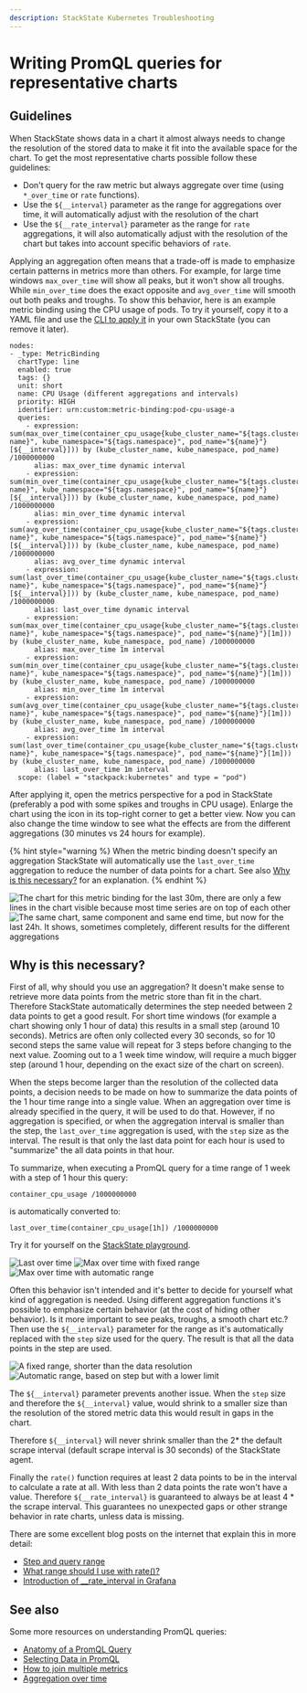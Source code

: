 ```yaml
---
description: StackState Kubernetes Troubleshooting
---
```


# Writing PromQL queries for representative charts

## Guidelines

When StackState shows data in a chart it almost always needs to change the resolution of the stored data to make it fit into the available space for the chart. To get the most representative charts possible follow these guidelines:

* Don't query for the raw metric but always aggregate over time (using `*_over_time` or `rate` functions).
* Use the `${__interval}` parameter as the range for aggregations over time, it will automatically adjust with the resolution of the chart
* Use the `${__rate_interval}` parameter as the range for `rate` aggregations, it will also automatically adjust with the resolution of the chart but takes into account specific behaviors of `rate`.

Applying an aggregation often means that a trade-off is made to emphasize certain patterns in metrics more than others. For example, for large time windows `max_over_time` will show all peaks, but it won't show all troughs. While `min_over_time` does the exact opposite and `avg_over_time` will smooth out both peaks and troughs. To show this behavior, here is an example metric binding using the CPU usage of pods. To try it yourself, copy it to a YAML file and use the [CLI to apply it](./k8s-add-charts.md#create-or-update-the-metric-binding-in-stackstate) in your own StackState (you can remove it later).

```
nodes:
- _type: MetricBinding
  chartType: line
  enabled: true
  tags: {}
  unit: short
  name: CPU Usage (different aggregations and intervals)
  priority: HIGH
  identifier: urn:custom:metric-binding:pod-cpu-usage-a
  queries:
    - expression: sum(max_over_time(container_cpu_usage{kube_cluster_name="${tags.cluster-name}", kube_namespace="${tags.namespace}", pod_name="${name}"}[${__interval}])) by (kube_cluster_name, kube_namespace, pod_name) /1000000000
      alias: max_over_time dynamic interval
    - expression: sum(min_over_time(container_cpu_usage{kube_cluster_name="${tags.cluster-name}", kube_namespace="${tags.namespace}", pod_name="${name}"}[${__interval}])) by (kube_cluster_name, kube_namespace, pod_name) /1000000000
      alias: min_over_time dynamic interval
    - expression: sum(avg_over_time(container_cpu_usage{kube_cluster_name="${tags.cluster-name}", kube_namespace="${tags.namespace}", pod_name="${name}"}[${__interval}])) by (kube_cluster_name, kube_namespace, pod_name) /1000000000
      alias: avg_over_time dynamic interval
    - expression: sum(last_over_time(container_cpu_usage{kube_cluster_name="${tags.cluster-name}", kube_namespace="${tags.namespace}", pod_name="${name}"}[${__interval}])) by (kube_cluster_name, kube_namespace, pod_name) /1000000000
      alias: last_over_time dynamic interval
    - expression: sum(max_over_time(container_cpu_usage{kube_cluster_name="${tags.cluster-name}", kube_namespace="${tags.namespace}", pod_name="${name}"}[1m])) by (kube_cluster_name, kube_namespace, pod_name) /1000000000
      alias: max_over_time 1m interval
    - expression: sum(min_over_time(container_cpu_usage{kube_cluster_name="${tags.cluster-name}", kube_namespace="${tags.namespace}", pod_name="${name}"}[1m])) by (kube_cluster_name, kube_namespace, pod_name) /1000000000
      alias: min_over_time 1m interval
    - expression: sum(avg_over_time(container_cpu_usage{kube_cluster_name="${tags.cluster-name}", kube_namespace="${tags.namespace}", pod_name="${name}"}[1m])) by (kube_cluster_name, kube_namespace, pod_name) /1000000000
      alias: avg_over_time 1m interval
    - expression: sum(last_over_time(container_cpu_usage{kube_cluster_name="${tags.cluster-name}", kube_namespace="${tags.namespace}", pod_name="${name}"}[1m])) by (kube_cluster_name, kube_namespace, pod_name) /1000000000
      alias: last_over_time 1m interval
  scope: (label = "stackpack:kubernetes" and type = "pod")
```

After applying it, open the metrics perspective for a pod in StackState (preferably a pod with some spikes and troughs in CPU usage). Enlarge the chart using the icon in its top-right corner to get a better view. Now you can also change the time window to see what the effects are from the different aggregations (30 minutes vs 24 hours for example). 

{% hint style="warning %}
When the metric binding doesn't specify an aggregation StackState will automatically use the `last_over_time` aggregation to reduce the number of data points for a chart. See also [Why is this necessary?](./k8s-writing-promql-for-charts.md#why) for an explanation.
{% endhint %}

![The chart for this metric binding for the last 30m, there are only a few lines in the chart visible because most time series are on top of each other](../../.gitbook/assets/k8s/metric-aggregation-differences-30m.png)
![The same chart, same component and same end time, but now for the last 24h. It shows, sometimes completely, different results for the different aggregations](../../.gitbook/assets/k8s/metric-aggregation-differences-24h.png)

## Why is this necessary?

First of all, why should you use an aggregation? It doesn't make sense to retrieve more data points from the metric store than fit in the chart. Therefore StackState automatically determines the step needed between 2 data points to get a good result. For short time windows (for example a chart showing only 1 hour of data) this results in a small step (around 10 seconds). Metrics are often only collected every 30 seconds, so for 10 second steps the same value will repeat for 3 steps before changing to the next value. Zooming out to a 1 week time window, will require a much bigger step (around 1 hour, depending on the exact size of the chart on screen).

When the steps become larger than the resolution of the collected data points, a decision needs to be made on how to summarize the data points of the 1 hour time range into a single value. When an aggregation over time is already specified in the query, it will be used to do that. However, if no aggregation is specified, or when the aggregation interval is smaller than the step, the `last_over_time` aggregation is used, with the `step` size as the interval. The result is that only the last data point for each hour is used to "summarize" the all data points in that hour.

To summarize, when executing a PromQL query for a time range of 1 week with a step of 1 hour this query:

```
container_cpu_usage /1000000000
```

is automatically converted to:

```
last_over_time(container_cpu_usage[1h]) /1000000000
```

Try it for yourself on the [StackState playground](https://play.stackstate.com/#/metrics?promql=last_over_time%28container_cpu_usage%7Bkube_namespace%3D%22sock-shop%22%2C%20pod_name%3D~%22carts.%2A%22%7D%5B%24%7B__interval%7D%5D%29%20%2F%201000000000&timeRange=LAST_7_DAYS).

![Last over time](../../.gitbook/assets/k8s/k8s-metric-queries-for-chart-last-over-time.png)
![Max over time with fixed range](../../.gitbook/assets/k8s/k8s-metric-queries-for-chart-max-over-time-fixed-range.png)
![Max over time with automatic range](../../.gitbook/assets/k8s/k8s-metric-queries-for-chart-max-over-time-interval.png)

Often this behavior isn't intended and it's better to decide for yourself what kind of aggregation is needed. Using different aggregation functions it's possible to emphasize certain behavior (at the cost of hiding other behavior). Is it more important to see peaks, troughs, a smooth chart etc.? Then use the `${__interval}` parameter for the range as it's automatically replaced with the `step` size used for the query. The result is that all the data points in the step are used.

![A fixed range, shorter than the data resolution](../../.gitbook/assets/k8s/k8s-metric-queries-small-range.png)
![Automatic range, based on step but with a lower limit](../../.gitbook/assets/k8s/k8s-metric-queries-interval-for-range.png)

The `${__interval}` parameter prevents another issue. When the `step` size and therefore the `${__interval}` value, would shrink to a smaller size than the resolution of the stored metric data this would result in gaps in the chart. 

Therefore `${__interval}` will never shrink smaller than the 2* the default scrape interval (default scrape interval is 30 seconds) of the StackState agent.

Finally the `rate()` function requires at least 2 data points to be in the interval to calculate a rate at all. With less than 2 data points the rate won't have a value. Therefore  `${__rate_interval}` is guaranteed to always be at least 4 * the scrape interval. This guarantees no unexpected gaps or other strange behavior in rate charts, unless data is missing.

There are some excellent blog posts on the internet that explain this in more detail:

* [Step and query range](https://www.robustperception.io/step-and-query_range/)
* [What range should I use with rate()?](https://www.robustperception.io/what-range-should-i-use-with-rate/)
* [Introduction of __rate_interval in Grafana](https://grafana.com/blog/2020/09/28/new-in-grafana-7.2-__rate_interval-for-prometheus-rate-queries-that-just-work/)

## See also

Some more resources on understanding PromQL queries:

* [Anatomy of a PromQL Query](https://promlabs.com/blog/2020/06/18/the-anatomy-of-a-promql-query/)
* [Selecting Data in PromQL](https://promlabs.com/blog/2020/07/02/selecting-data-in-promql/)
* [How to join multiple metrics](https://iximiuz.com/en/posts/prometheus-vector-matching/)
* [Aggregation over time](https://iximiuz.com/en/posts/prometheus-functions-agg-over-time/)
